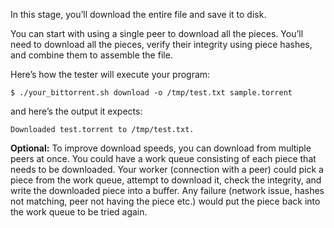 In this stage, you’ll download the entire file and save it to disk.

You can start with using a single peer to download all the pieces. You’ll need to download all the pieces, verify their integrity using piece hashes, and combine them to assemble the file.

Here’s how the tester will execute your program:
```
$ ./your_bittorrent.sh download -o /tmp/test.txt sample.torrent
```
and here’s the output it expects:
```
Downloaded test.torrent to /tmp/test.txt.
```

**Optional:** To improve download speeds, you can download from multiple peers at once. You could have a work queue consisting of each piece that needs to be downloaded. Your worker (connection with a peer) could pick a piece from the work queue, attempt to download it, check the integrity, and write the downloaded piece into a buffer. Any failure (network issue, hashes not matching, peer not having the piece etc.) would put the piece back into the work queue to be tried again.

